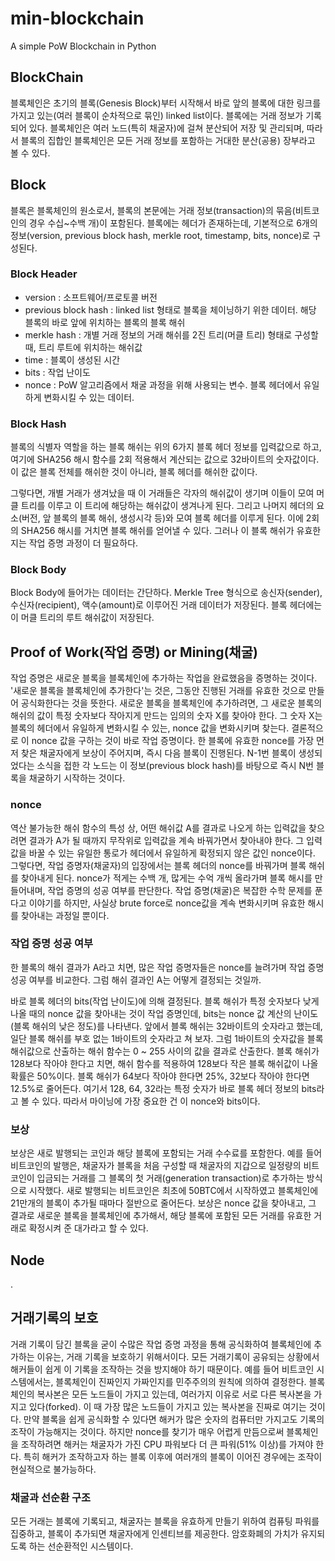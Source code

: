# min-blockchain
A simple PoW Blockchain in Python

## BlockChain
블록체인은 초기의 블록(Genesis Block)부터 시작해서 바로 앞의 블록에 대한 링크를 가지고 있는(여러 블록이 순차적으로 묶인) linked list이다. 블록에는 거래 정보가 기록되어 있다. 블록체인은 여러 노드(특히 채굴자)에 걸쳐 분산되어 저장 및 관리되며, 따라서 블록의 집합인 블록체인은 모든 거래 정보를 포함하는 거대한 분산(공용) 장부라고 볼 수 있다.

## Block
블록은 블록체인의 원소로서, 블록의 본문에는 거래 정보(transaction)의 묶음(비트코인의 경우 수십~수백 개)이 포함된다. 블록에는 헤더가 존재하는데, 기본적으로 6개의 정보(version, previous block hash, merkle root, timestamp, bits, nonce)로 구성된다.
### Block Header
- version : 소프트웨어/프로토콜 버전
- previous block hash : linked list 형태로 블록을 체이닝하기 위한 데이터. 해당 블록의 바로 앞에 위치하는 블록의 블록 해쉬
- merkle hash : 개별 거래 정보의 거래 해쉬를 2진 트리(머클 트리) 형태로 구성할 때, 트리 루트에 위치하는 해쉬값
- time : 블록이 생성된 시간
- bits : 작업 난이도
- nonce : PoW 알고리즘에서 채굴 과정을 위해 사용되는 변수. 블록 헤더에서 유일하게 변화시킬 수 있는 데이터.
### Block Hash
블록의 식별자 역할을 하는 블록 해쉬는 위의 6가지 블록 헤더 정보를 입력값으로 하고, 여기에 SHA256 해시 함수를 2회 적용해서 계산되는 값으로 32바이트의 숫자값이다. 이 값은 블록 전체를 해쉬한 것이 아니라, 블록 헤더를 해쉬한 값이다.

그렇다면, 개별 거래가 생겨났을 때 이 거래들은 각자의 해쉬값이 생기며 이들이 모여 머클 트리를 이루고 이 트리에 해당하는 해쉬값이 생겨나게 된다. 그리고 나머지 헤더의 요소(버전, 앞 블록의 블록 해쉬, 생성시각 등)와 모여 블록 헤더를 이루게 된다. 이에 2회의 SHA256 해시를 거치면 블록 해쉬를 얻어낼 수 있다. 그러나 이 블록 해쉬가 유효한지는 작업 증명 과정이 더 필요하다.
### Block Body
Block Body에 들어가는 데이터는 간단하다. Merkle Tree 형식으로 송신자(sender), 수신자(recipient), 액수(amount)로 이루어진 거래 데이터가 저장된다. 블록 헤더에는 이 머클 트리의 루트 해쉬값이 저장된다.

## Proof of Work(작업 증명) or Mining(채굴)
작업 증명은 새로운 블록을 블록체인에 추가하는 작업을 완료했음을 증명하는 것이다. '새로운 블록을 블록체인에 추가한다'는 것은, 그동안 진행된 거래를 유효한 것으로 만들어 공식화한다는 것을 뜻한다. 새로운 블록을 블록체인에 추가하려면, 그 새로운 블록의 해쉬의 값이 특정 숫자보다 작아지게 만드는 임의의 숫자 X를 찾아야 한다. 그 숫자 X는 블록의 헤더에서 유일하게 변화시킬 수 있는, nonce 값을 변화시키며 찾는다. 결론적으로 이 nonce 값을 구하는 것이 바로 작업 증명이다. 한 블록에 유효한 nonce를 가장 먼저 찾은 채굴자에게 보상이 주어지며, 즉시 다음 블록이 진행된다. N-1번 블록이 생성되었다는 소식을 접한 각 노드는 이 정보(previous block hash)를 바탕으로 즉시 N번 블록을 채굴하기 시작하는 것이다.
### nonce
역산 불가능한 해쉬 함수의 특성 상, 어떤 해쉬값 A를 결과로 나오게 하는 입력값을 찾으려면 결과가 A가 될 때까지 무작위로 입력값을 계속 바꿔가면서 찾아내야 한다. 그 입력 값을 바꿀 수 있는 유일한 통로가 헤더에서 유일하게 확정되지 않은 값인 nonce이다. 그렇다면, 작업 증명자(채굴자)의 입장에서는 블록 헤더의 nonce를 바꿔가며 블록 해쉬를 찾아내게 된다. nonce가 적게는 수백 개, 많게는 수억 개씩 올라가며 블록 해시를 만들어내며, 작업 증명의 성공 여부를 판단한다. 작업 증명(채굴)은 복잡한 수학 문제를 푼다고 이야기를 하지만, 사실상 brute force로 nonce값을 계속 변화시키며 유효한 해시를 찾아내는 과정일 뿐이다.
### 작업 증명 성공 여부
한 블록의 해쉬 결과가 A라고 치면, 많은 작업 증명자들은 nonce를 늘려가며 작업 증명 성공 여부를 비교한다. 그럼 해쉬 결과인 A는 어떻게 결정되는 것일까.

바로 블록 헤더의 bits(작업 난이도)에 의해 결정된다. 블록 해쉬가 특정 숫자보다 낮게 나올 때의 nonce 값을 찾아내는 것이 작업 증명인데, bits는 nonce 값 계산의 난이도(블록 해쉬의 낮은 정도)를 나타낸다. 앞에서 블록 해쉬는 32바이트의 숫자라고 했는데, 일단 블록 해쉬를 부호 없는 1바이트의 숫자라고 쳐 보자. 그럼 1바이트의 숫자값을 블록 해쉬값으로 산출하는 해쉬 함수는 0 ~ 255 사이의 값을 결과로 산출한다. 블록 해쉬가 128보다 작아야 한다고 치면, 해쉬 함수를 적용하여 128보다 작은 블록 해쉬값이 나올 확률은 50%이다. 블록 해쉬가 64보다 작아야 한다면 25%, 32보다 작아야 한다면 12.5%로 줄어든다. 여기서 128, 64, 32라는 특정 숫자가 바로 블록 헤더 정보의 bits라고 볼 수 있다. 따라서 마이닝에 가장 중요한 건 이 nonce와 bits이다.
### 보상
보상은 새로 발행되는 코인과 해당 블록에 포함되는 거래 수수료를 포함한다. 예를 들어 비트코인의 발행은, 채굴자가 블록을 처음 구성할 때 채굴자의 지갑으로 일정량의 비트코인이 입금되는 거래를 그 블록의 첫 거래(generation transaction)로 추가하는 방식으로 시작했다. 새로 발행되는 비트코인은 최초에 50BTC에서 시작하였고 블록체인에 21만개의 블록이 추가될 때마다 절반으로 줄어든다. 보상은 nonce 값을 찾아내고, 그 결과로 새로운 블록을 블록체인에 추가해서, 해당 블록에 포함된 모든 거래를 유효한 거래로 확정시켜 준 대가라고 할 수 있다.

## Node
.

## 거래기록의 보호
거래 기록이 담긴 블록을 굳이 수많은 작업 증명 과정을 통해 공식화하여 블록체인에 추가하는 이유는, 거래 기록을 보호하기 위해서이다. 모든 거래기록이 공유되는 상황에서 해커들이 쉽게 이 기록을 조작하는 것을 방지해야 하기 때문이다. 예를 들어 비트코인 시스템에서는, 블록체인이 진짜인지 가짜인지를 민주주의의 원칙에 의하여 결정한다. 블록체인의 복사본은 모든 노드들이 가지고 있는데, 여러가지 이유로 서로 다른 복사본을 가지고 있다(forked). 이 때 가장 많은 노드들이 가지고 있는 복사본을 진짜로 여기는 것이다. 만약 블록을 쉽게 공식화할 수 있다면 해커가 많은 숫자의 컴퓨터만 가지고도 기록의 조작이 가능해지는 것이다. 하지만 nonce를 찾기가 매우 어렵게 만듬으로써 블록체인을 조작하려면 해커는 채굴자가 가진 CPU 파워보다 더 큰 파워(51% 이상)를 가져야 한다. 특히 해커가 조작하고자 하는 블록 이후에 여러개의 블록이 이어진 경우에는 조작이 현실적으로 불가능하다.
### 채굴과 선순환 구조
모든 거래는 블록에 기록되고, 채굴자는 블록을 유효하게 만들기 위하여 컴퓨팅 파워를 집중하고, 블록이 추가되면 채굴자에게 인센티브를 제공한다. 암호화폐의 가치가 유지되도록 하는 선순환적인 시스템이다.
